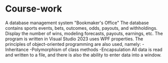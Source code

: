 # Course-work
A database management system "Bookmaker's Office"  The database contains sports events, bets, outcomes, odds, payouts, and withholdings. Display the number of wins, modeling forecasts, payouts, earnings, etc.   The program is written in Visual Studio 2023
uses WPF properties. The principles of object-oriented programming are also used, namely:
-Inheritance
-Polymorphism of class methods
-Encapsulation
All data is read and written to a file, and there is also the ability to enter data into a window.

